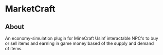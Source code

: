 # MarketCraft
## About
An economy-simulation plugin for MineCraft
Usinf interactable NPC's to buy or sell items and earning in game money based of the supply and demand of items
